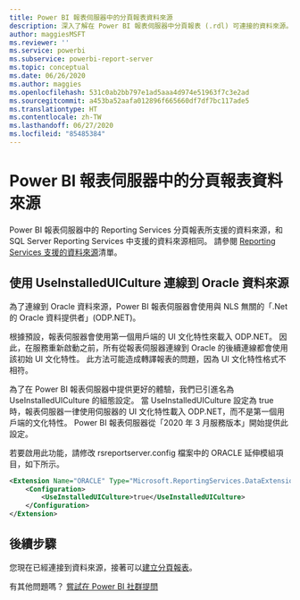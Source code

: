 ```yaml
---
title: Power BI 報表伺服器中的分頁報表資料來源
description: 深入了解在 Power BI 報表伺服器中分頁報表 (.rdl) 可連接的資料來源。
author: maggiesMSFT
ms.reviewer: ''
ms.service: powerbi
ms.subservice: powerbi-report-server
ms.topic: conceptual
ms.date: 06/26/2020
ms.author: maggies
ms.openlocfilehash: 531c0ab2bb797e1ad5aaa4d974e51963f7c3e2ad
ms.sourcegitcommit: a453ba52aafa012896f665660df7df7bc117ade5
ms.translationtype: HT
ms.contentlocale: zh-TW
ms.lasthandoff: 06/27/2020
ms.locfileid: "85485384"
---
```

# <a name="paginated-report-data-sources--in-power-bi-report-server"></a>Power BI 報表伺服器中的分頁報表資料來源
Power BI 報表伺服器中的 Reporting Services 分頁報表所支援的資料來源，和 SQL Server Reporting Services 中支援的資料來源相同。 請參閱 [Reporting Services 支援的資料來源](https://docs.microsoft.com/sql/reporting-services/report-data/data-sources-supported-by-reporting-services-ssrs)清單。

## <a name="connect-to-oracle-data-sources-with-useinstalleduiculture"></a>使用 UseInstalledUICulture 連線到 Oracle 資料來源

為了連線到 Oracle 資料來源，Power BI 報表伺服器會使用與 NLS 無關的「.Net 的 Oracle 資料提供者」(ODP.NET)。

根據預設，報表伺服器會使用第一個用戶端的 UI 文化特性來載入 ODP.NET。  因此，在服務重新啟動之前，所有從報表伺服器連線到 Oracle 的後續連線都會使用該初始 UI 文化特性。  此方法可能造成轉譯報表的問題，因為 UI 文化特性格式不相符。

為了在 Power BI 報表伺服器中提供更好的體驗，我們已引進名為 UseInstalledUICulture 的組態設定。 當 UseInstalledUICulture 設定為 true 時，報表伺服器一律使用伺服器的 UI 文化特性載入 ODP.NET，而不是第一個用戶端的文化特性。
Power BI 報表伺服器從「2020 年 3 月服務版本」開始提供此設定。

若要啟用此功能，請修改 rsreportserver.config 檔案中的 ORACLE 延伸模組項目，如下所示。
```xml
<Extension Name="ORACLE" Type="Microsoft.ReportingServices.DataExtensions.OracleClientConnectionWrapper,Microsoft.ReportingServices.DataExtensions">
    <Configuration>
        <UseInstalledUICulture>true</UseInstalledUICulture>
    </Configuration>
</Extension>
```

## <a name="next-steps"></a>後續步驟
您現在已經連接到資料來源，接著可以[建立分頁報表](quickstart-create-paginated-report.md)。  


有其他問題嗎？ [嘗試在 Power BI 社群提問](https://community.powerbi.com/)
